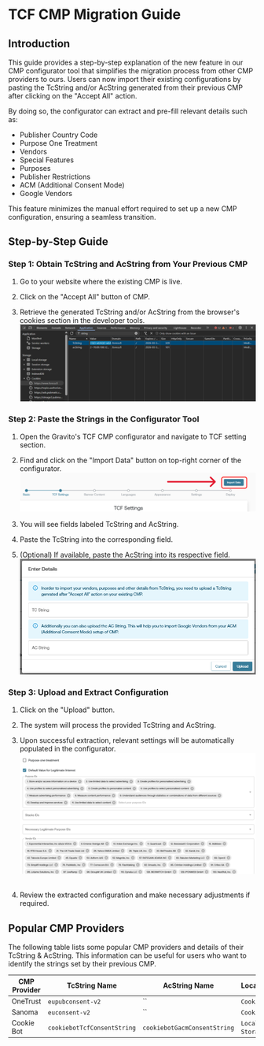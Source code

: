 # TCF CMP Migration Guide

## Introduction

This guide provides a step-by-step explanation of the new feature in our CMP configurator tool that simplifies the migration process from other CMP providers to ours. Users can now import their existing configurations by pasting the TcString and/or AcString generated from their previous CMP after clicking on the "Accept All" action.

By doing so, the configurator can extract and pre-fill relevant details such as:

- Publisher Country Code
- Purpose One Treatment
- Vendors
- Special Features
- Purposes
- Publisher Restrictions
- ACM (Additional Consent Mode)
- Google Vendors

This feature minimizes the manual effort required to set up a new CMP configuration, ensuring a seamless transition.

## Step-by-Step Guide

### Step 1: Obtain TcString and AcString from Your Previous CMP

1. Go to your website where the existing CMP is live.

2. Click on the "Accept All" button of CMP.

3. Retrieve the generated TcString and/or AcString from the browser's cookies section in the developer tools.
   ![](../img/dev_tools_cookies.png)

### Step 2: Paste the Strings in the Configurator Tool

1. Open the Gravito's TCF CMP configurator and navigate to TCF setting section.

2. Find and click on the "Import Data" button on top-right corner of the configurator.
   ![](../img/Import_Data_Button.png)

3. You will see fields labeled TcString and AcString.

4. Paste the TcString into the corresponding field.

5. (Optional) If available, paste the AcString into its respective field.
   ![](../img/tcString_modal.png)

### Step 3: Upload and Extract Configuration

1. Click on the "Upload" button.

2. The system will process the provided TcString and AcString.

3. Upon successful extraction, relevant settings will be automatically populated in the configurator.
   ![](../img/Imported_data.png) <br/><br/>

4. Review the extracted configuration and make necessary adjustments if required.

## Popular CMP Providers

The following table lists some popular CMP providers and details of their TcString & AcString. This information can be useful for users who want to identify the strings set by their previous CMP.

| CMP Provider | TcString Name               | AcString Name                | Location        |
| ------------ | --------------------------- | ---------------------------- | --------------- |
| OneTrust     | `eupubconsent-v2`           | ``                           | `Cookies`       |
| Sanoma       | `euconsent-v2`              | ``                           | `Cookies`       |
| Cookie Bot   | `cookiebotTcfConsentString` | `cookiebotGacmConsentString` | `Local Storage` |
